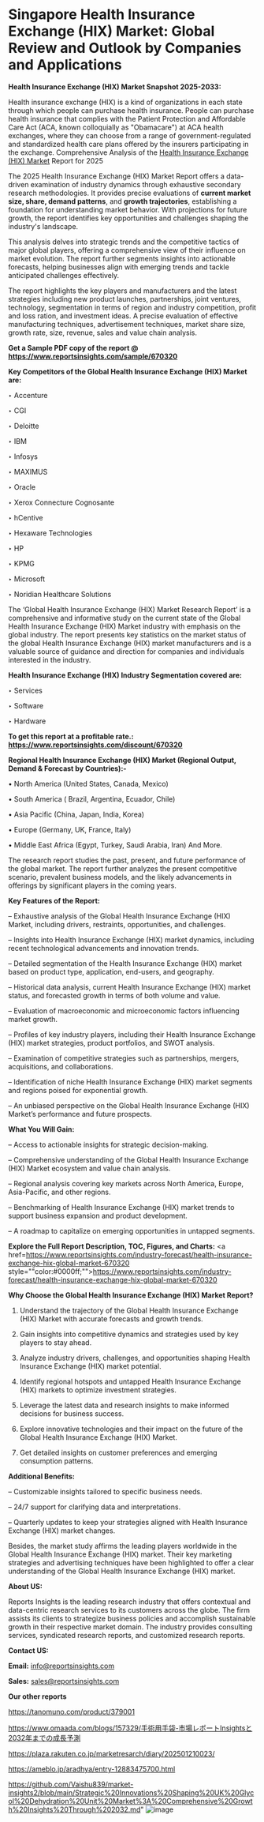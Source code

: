 # Singapore Health Insurance Exchange (HIX) Market: Global Review and Outlook by Companies and Applications

<strong>Health Insurance Exchange (HIX) Market Snapshot 2025-2033:</strong>

Health insurance exchange (HIX) is a kind of organizations in each state through which people can purchase health insurance. People can purchase health insurance that complies with the Patient Protection and Affordable Care Act (ACA, known colloquially as &#34;Obamacare&#34;) at ACA health exchanges, where they can choose from a range of government-regulated and standardized health care plans offered by the insurers participating in the exchange. Comprehensive Analysis of the <a href=https://www.reportsinsights.com/sample/670320>Health Insurance Exchange (HIX) Market</a> Report for 2025

The 2025 Health Insurance Exchange (HIX) Market Report offers a data-driven examination of industry dynamics through exhaustive secondary research methodologies. It provides precise evaluations of <strong>current market size, share, demand patterns</strong>, and <strong>growth trajectories</strong>, establishing a foundation for understanding market behavior. With projections for future growth, the report identifies key opportunities and challenges shaping the industry's landscape.

This analysis delves into strategic trends and the competitive tactics of major global players, offering a comprehensive view of their influence on market evolution. The report further segments insights into actionable forecasts, helping businesses align with emerging trends and tackle anticipated challenges effectively.

The report highlights the key players and manufacturers and the latest strategies including new product launches, partnerships, joint ventures, technology, segmentation in terms of region and industry competition, profit and loss ration, and investment ideas. A precise evaluation of effective manufacturing techniques, advertisement techniques, market share size, growth rate, size, revenue, sales and value chain analysis.

<strong>Get a Sample PDF copy of the report @ <a href=https://www.reportsinsights.com/sample/670320 style=color:#0000ff;>https://www.reportsinsights.com/sample/670320</a></strong>

<strong>Key Competitors of the Global Health Insurance Exchange (HIX) Market are:</strong>

‣ Accenture

‣ CGI

‣ Deloitte

‣ IBM

‣ Infosys

‣ MAXIMUS

‣ Oracle

‣ Xerox Connecture Cognosante

‣ hCentive

‣ Hexaware Technologies

‣ HP

‣ KPMG

‣ Microsoft

‣ Noridian Healthcare Solutions

The ‘Global Health Insurance Exchange (HIX) Market Research Report’ is a comprehensive and informative study on the current state of the Global Health Insurance Exchange (HIX) Market industry with emphasis on the global industry. The report presents key statistics on the market status of the global Health Insurance Exchange (HIX) market manufacturers and is a valuable source of guidance and direction for companies and individuals interested in the industry.

<strong>Health Insurance Exchange (HIX) Industry Segmentation covered are:</strong>

‣ Services

‣ Software

‣ Hardware

<strong>To get this report at a profitable rate.: <a href=https://www.reportsinsights.com/discount/670320 style=color:#0000ff;>https://www.reportsinsights.com/discount/670320</a></strong>

<strong>Regional Health Insurance Exchange (HIX) Market (Regional Output, Demand &amp; Forecast by Countries):-</strong>

• North America (United States, Canada, Mexico)

• South America ( Brazil, Argentina, Ecuador, Chile)

• Asia Pacific (China, Japan, India, Korea)

• Europe (Germany, UK, France, Italy)

• Middle East Africa (Egypt, Turkey, Saudi Arabia, Iran) And More.

The research report studies the past, present, and future performance of the global market. The report further analyzes the present competitive scenario, prevalent business models, and the likely advancements in offerings by significant players in the coming years.

<strong>Key Features of the Report:</strong>

– Exhaustive analysis of the Global Health Insurance Exchange (HIX) Market, including drivers, restraints, opportunities, and challenges.

– Insights into Health Insurance Exchange (HIX) market dynamics, including recent technological advancements and innovation trends.

– Detailed segmentation of the Health Insurance Exchange (HIX) market based on product type, application, end-users, and geography.

– Historical data analysis, current Health Insurance Exchange (HIX) market status, and forecasted growth in terms of both volume and value.

– Evaluation of macroeconomic and microeconomic factors influencing market growth.

– Profiles of key industry players, including their Health Insurance Exchange (HIX) market strategies, product portfolios, and SWOT analysis.

– Examination of competitive strategies such as partnerships, mergers, acquisitions, and collaborations.

– Identification of niche Health Insurance Exchange (HIX) market segments and regions poised for exponential growth.

– An unbiased perspective on the Global Health Insurance Exchange (HIX) Market’s performance and future prospects.

<strong>What You Will Gain:</strong>

– Access to actionable insights for strategic decision-making.

– Comprehensive understanding of the Global Health Insurance Exchange (HIX) Market ecosystem and value chain analysis.

– Regional analysis covering key markets across North America, Europe, Asia-Pacific, and other regions.

– Benchmarking of Health Insurance Exchange (HIX) market trends to support business expansion and product development.

– A roadmap to capitalize on emerging opportunities in untapped segments.

<strong>Explore the Full Report Description, TOC, Figures, and Charts:</strong>
<a href=https://www.reportsinsights.com/industry-forecast/health-insurance-exchange-hix-global-market-670320 style=""color:#0000ff;"">https://www.reportsinsights.com/industry-forecast/health-insurance-exchange-hix-global-market-670320</a>

<strong>Why Choose the Global Health Insurance Exchange (HIX) Market Report?</strong>

1. Understand the trajectory of the Global Health Insurance Exchange (HIX) Market with accurate forecasts and growth trends.

2. Gain insights into competitive dynamics and strategies used by key players to stay ahead.

3. Analyze industry drivers, challenges, and opportunities shaping Health Insurance Exchange (HIX) market potential.

4. Identify regional hotspots and untapped Health Insurance Exchange (HIX) markets to optimize investment strategies.

5. Leverage the latest data and research insights to make informed decisions for business success.

6. Explore innovative technologies and their impact on the future of the Global Health Insurance Exchange (HIX) Market.

7. Get detailed insights on customer preferences and emerging consumption patterns.

<strong>Additional Benefits:</strong>

– Customizable insights tailored to specific business needs.

– 24/7 support for clarifying data and interpretations.

– Quarterly updates to keep your strategies aligned with Health Insurance Exchange (HIX) market changes.

Besides, the market study affirms the leading players worldwide in the Global Health Insurance Exchange (HIX) market. Their key marketing strategies and advertising techniques have been highlighted to offer a clear understanding of the Global Health Insurance Exchange (HIX) market.

<strong><strong>About US</strong>:</strong>

Reports Insights is the leading research industry that offers contextual and data-centric research services to its customers across the globe. The firm assists its clients to strategize business policies and accomplish sustainable growth in their respective market domain. The industry provides consulting services, syndicated research reports, and customized research reports.

<strong>Contact US:</strong>

<p class=><b>Email:</b> <a href=mailto:info@reportsinsights.com>info@reportsinsights.com</a></p>
<p class=><b>Sales:</b> <a href=mailto:sales@reportsinsights.com>sales@reportsinsights.com</a></p>

<strong>Our other reports</strong>

<a href=https://tanomuno.com/product/379001>https://tanomuno.com/product/379001</a>

<a href=https://www.omaada.com/blogs/157329/手術用手袋-市場レポートInsightsと2032年までの成長予測>https://www.omaada.com/blogs/157329/手術用手袋-市場レポートInsightsと2032年までの成長予測</a>

<a href=https://plaza.rakuten.co.jp/marketresarch/diary/202501210023/>https://plaza.rakuten.co.jp/marketresarch/diary/202501210023/</a>

<a href=https://ameblo.jp/aradhya/entry-12883475700.html>https://ameblo.jp/aradhya/entry-12883475700.html</a>

<a href=https://github.com/Vaishu839/market-insights2/blob/main/Strategic%20Innovations%20Shaping%20UK%20Glycol%20Dehydration%20Unit%20Market%3A%20Comprehensive%20Growth%20Insights%20Through%202032.md>https://github.com/Vaishu839/market-insights2/blob/main/Strategic%20Innovations%20Shaping%20UK%20Glycol%20Dehydration%20Unit%20Market%3A%20Comprehensive%20Growth%20Insights%20Through%202032.md</a>"
![image](https://github.com/user-attachments/assets/43bc0a3d-b4a8-4131-865e-5e30a86a91be)
